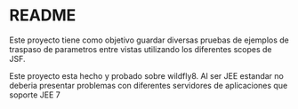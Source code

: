 # README #

Este proyecto tiene como objetivo guardar diversas pruebas de ejemplos de traspaso de parametros entre vistas 
utilizando los diferentes scopes de JSF.

Este proyecto esta hecho y probado sobre wildfly8. Al ser JEE estandar no deberia presentar problemas con diferentes 
servidores de aplicaciones que soporte JEE 7